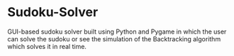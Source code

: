 # Sudoku-Solver
GUI-based sudoku solver built using Python and Pygame in which the user can solve the sudoku or see the simulation of the Backtracking algorithm which solves it in real time.
